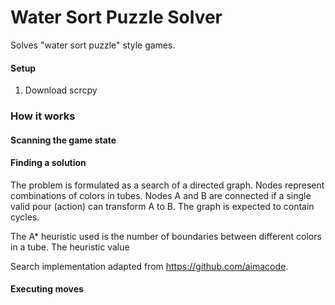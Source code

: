 
# Water Sort Puzzle Solver

Solves "water sort puzzle" style games.

#### Setup

1. Download scrcpy

### How it works

#### Scanning the game state

#### Finding a solution

The problem is formulated as a search of a directed graph. Nodes represent combinations of colors in tubes. Nodes A and B are connected if a single valid pour (action) can transform A to B. The graph is expected to contain cycles.

The A* heuristic used is the number of boundaries between different colors in a tube. The heuristic value 

Search implementation adapted from https://github.com/aimacode.

#### Executing moves